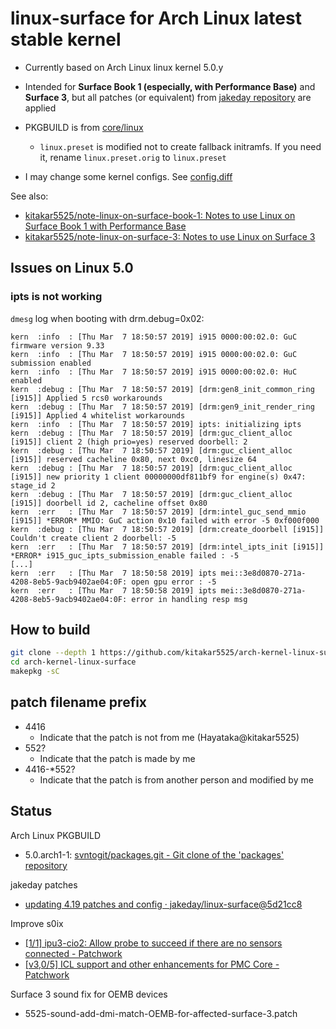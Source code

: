 # linux-surface for Arch Linux latest stable kernel

- Currently based on Arch Linux linux kernel 5.0.y

- Intended for **Surface Book 1 (especially, with Performance Base)** and **Surface 3**, but all patches (or equivalent) from [jakeday repository](https://github.com/jakeday/linux-surface) are applied

- PKGBUILD is from [core/linux](https://git.archlinux.org/svntogit/packages.git/?h=packages/linux)
	- `linux.preset` is modified not to create fallback initramfs. If you need it, rename `linux.preset.orig` to `linux.preset`

- I may change some kernel configs. See [config.diff](config.diff)

See also:
- [kitakar5525/note-linux-on-surface-book-1: Notes to use Linux on Surface Book 1 with Performance Base](https://github.com/kitakar5525/note-linux-on-surface-book-1)
- [kitakar5525/note-linux-on-surface-3: Notes to use Linux on Surface 3](https://github.com/kitakar5525/note-linux-on-surface-3)



## Issues on Linux 5.0

### ipts is not working

`dmesg` log when booting with drm.debug=0x02:
```
kern  :info  : [Thu Mar  7 18:50:57 2019] i915 0000:00:02.0: GuC firmware version 9.33
kern  :info  : [Thu Mar  7 18:50:57 2019] i915 0000:00:02.0: GuC submission enabled
kern  :info  : [Thu Mar  7 18:50:57 2019] i915 0000:00:02.0: HuC enabled
kern  :debug : [Thu Mar  7 18:50:57 2019] [drm:gen8_init_common_ring [i915]] Applied 5 rcs0 workarounds
kern  :debug : [Thu Mar  7 18:50:57 2019] [drm:gen9_init_render_ring [i915]] Applied 4 whitelist workarounds
kern  :info  : [Thu Mar  7 18:50:57 2019] ipts: initializing ipts
kern  :debug : [Thu Mar  7 18:50:57 2019] [drm:guc_client_alloc [i915]] client 2 (high prio=yes) reserved doorbell: 2
kern  :debug : [Thu Mar  7 18:50:57 2019] [drm:guc_client_alloc [i915]] reserved cacheline 0x80, next 0xc0, linesize 64
kern  :debug : [Thu Mar  7 18:50:57 2019] [drm:guc_client_alloc [i915]] new priority 1 client 00000000df811bf9 for engine(s) 0x47: stage_id 2
kern  :debug : [Thu Mar  7 18:50:57 2019] [drm:guc_client_alloc [i915]] doorbell id 2, cacheline offset 0x80
kern  :err   : [Thu Mar  7 18:50:57 2019] [drm:intel_guc_send_mmio [i915]] *ERROR* MMIO: GuC action 0x10 failed with error -5 0xf000f000
kern  :debug : [Thu Mar  7 18:50:57 2019] [drm:create_doorbell [i915]] Couldn't create client 2 doorbell: -5
kern  :err   : [Thu Mar  7 18:50:57 2019] [drm:intel_ipts_init [i915]] *ERROR* i915_guc_ipts_submission_enable failed : -5
[...]
kern  :err   : [Thu Mar  7 18:50:58 2019] ipts mei::3e8d0870-271a-4208-8eb5-9acb9402ae04:0F: open gpu error : -5
kern  :err   : [Thu Mar  7 18:50:58 2019] ipts mei::3e8d0870-271a-4208-8eb5-9acb9402ae04:0F: error in handling resp msg
```



## How to build

```bash
git clone --depth 1 https://github.com/kitakar5525/arch-kernel-linux-surface
cd arch-kernel-linux-surface
makepkg -sC
```



## patch filename prefix

- 4416
	- Indicate that the patch is not from me (Hayataka@kitakar5525)
- 552?
	- Indicate that the patch is made by me
- 4416-*552?
	- Indicate that the patch is from another person and modified by me



## Status

Arch Linux PKGBUILD
- 5.0.arch1-1: [svntogit/packages.git - Git clone of the 'packages' repository](https://git.archlinux.org/svntogit/packages.git/commit/trunk?h=packages/linux&id=88bced9118156f0e11267dbab1bfdb77cada9022)

jakeday patches
- [updating 4.19 patches and config · jakeday/linux-surface@5d21cc8](https://github.com/jakeday/linux-surface/commit/5d21cc824c9b41e65f92fdebcbcccd2181b9393f)

Improve s0ix
- [[1/1] ipu3-cio2: Allow probe to succeed if there are no sensors connected - Patchwork](https://patchwork.kernel.org/patch/10714257/)
- [[v3,0/5] ICL support and other enhancements for PMC Core - Patchwork](https://patchwork.kernel.org/cover/10812541/)

Surface 3 sound fix for OEMB devices
- 5525-sound-add-dmi-match-OEMB-for-affected-surface-3.patch